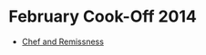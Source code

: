# February Cook-Off 2014

* [Chef and Remissness][]

[Chef and Remissness]: https://www.codechef.com/COOK43/problems/REMISS
